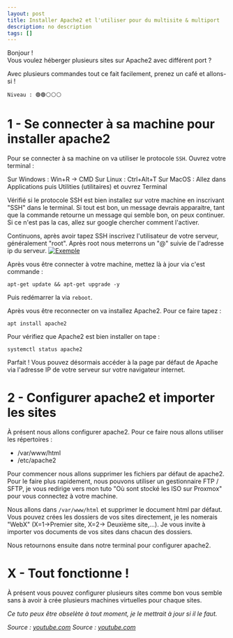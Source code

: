 ```yaml
---
layout: post
title: Installer Apache2 et l'utiliser pour du multisite & multiport
description: no description
tags: []
---
```


Bonjour !   
Vous voulez héberger plusieurs sites sur Apache2 avec différent port ?

Avec plusieurs commandes tout ce fait facilement, prenez un café et allons-si !

```Niveau : 🟢🟢⚪⚪⚪```

# 1 - Se connecter à sa machine pour installer apache2

Pour se connecter à sa machine on va utiliser le protocole ```SSH```.
Ouvrez votre terminal :

Sur Windows : Win+R -> CMD
Sur Linux : Ctrl+Alt+T
Sur MacOS : Allez dans Applications puis Utilities (utilitaires) et ouvrez Terminal

Vérifié si le protocole SSH est bien installez sur votre machine en inscrivant "SSH" dans le terminal.
Si tout est bon, un message devrais apparaitre, tant que la commande retourne un message qui semble bon, on peux continuer.
Si ce n'est pas la cas, allez sur google chercher comment l'activer.

Continuons, après avoir tapez SSH inscrivez l'utilisateur de votre serveur, généralement "root". Après root nous meterrons un "@" suivie de l'adresse ip du serveur.
[![Exemple](https://cdn.discordapp.com/attachments/562313609774891008/1069378200909651968/Capture_decran_20230129_230617.png)]()

Après vous être connecter à votre machine, mettez là à jour via c'est commande :

```apt-get update && apt-get upgrade -y ```

Puis redémarrer la via ```reboot```.

Après vous être reconnecter on va installez Apache2. Pour ce faire tapez :

```apt install apache2```

Pour vérifiez que Apache2 est bien installer on tape : 

```systemctl status apache2```

Parfait ! Vous pouvez désormais accéder à la page par défaut de Apache via l'adresse IP de votre serveur sur votre navigateur internet.

# 2 - Configurer apache2 et importer les sites

À présent nous allons configurer apache2. Pour ce faire nous allons utiliser les répertoires :

* /var/www/html
* /etc/apache2

Pour commencer nous allons supprimer les fichiers par défaut de apache2. Pour le faire plus rapidement, nous pouvons utiliser un gestionnaire FTP / SFTP, je vous redirige vers mon tuto "Où sont stocké les ISO sur Proxmox" pour vous connectez à votre machine.

Nous allons dans ```/var/www/html``` et supprimer le document html par défaut.
Vous pouvez crées les dossiers de vos sites directement, je les nomerais "WebX" (X=1->Premier site, X=2-> Deuxième site,...). Je vous invite à importer vos documents de vos sites dans chacun des dossiers.

Nous retournons ensuite dans notre terminal pour configurer apache2.

















# X - Tout fonctionne !

À présent vous pouvez configurer plusieurs sites comme bon vous semble sans à avoir à crée plusieurs machines virtuelles pour chaque sites.

_Ce tuto peux être obselète à tout moment, je le mettrait à jour si il le faut._

_Source : [youtube.com](https://www.youtube.com/watch?v=6hG477N6jI8)_
_Source : [youtube.com](https://www.youtube.com/watch?v=Vn5PWMKq-wg)_

